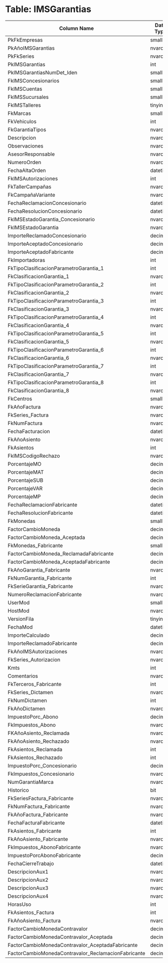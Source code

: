 # Table: IMSGarantias

| Column Name | Data Type | Nullable |
|-------------|-----------|----------|
| PkFkEmpresas | smallint | NO |
| PkAñoIMSGarantias | nvarchar | NO |
| PkFkSeries | nvarchar | NO |
| PkIMSGarantias | int | NO |
| PkIMSGarantiasNumDet_Iden | smallint | NO |
| FkIMSConcesionarios | smallint | NO |
| FkIMSCuentas | smallint | NO |
| FkIMSSucursales | smallint | NO |
| FkIMSTalleres | tinyint | NO |
| FkMarcas | smallint | NO |
| FkVehiculos | int | NO |
| FkGarantiaTipos | nvarchar | NO |
| Descripcion | nvarchar | YES |
| Observaciones | nvarchar | YES |
| AsesorResponsable | nvarchar | YES |
| NumeroOrden | nvarchar | YES |
| FechaAltaOrden | datetime | YES |
| FkIMSAutorizaciones | int | YES |
| FkTallerCampañas | nvarchar | YES |
| FkCampañaVariante | nvarchar | YES |
| FechaReclamacionConcesionario | datetime | YES |
| FechaResolucionConcesionario | datetime | YES |
| FkIMSEstadoGarantia_Concesionario | nvarchar | YES |
| FkIMSEstadoGarantia | nvarchar | YES |
| ImporteReclamadoConcesionario | decimal | YES |
| ImporteAceptadoConcesionario | decimal | YES |
| ImporteAceptadoFabricante | decimal | YES |
| FkImportadoras | int | YES |
| FkTipoClasificacionParametroGarantia_1 | int | YES |
| FkClasificacionGarantia_1 | nvarchar | YES |
| FkTipoClasificacionParametroGarantia_2 | int | YES |
| FkClasificacionGarantia_2 | nvarchar | YES |
| FkTipoClasificacionParametroGarantia_3 | int | YES |
| FkClasificacionGarantia_3 | nvarchar | YES |
| FkTipoClasificacionParametroGarantia_4 | int | YES |
| FkClasificacionGarantia_4 | nvarchar | YES |
| FkTipoClasificacionParametroGarantia_5 | int | YES |
| FkClasificacionGarantia_5 | nvarchar | YES |
| FkTipoClasificacionParametroGarantia_6 | int | YES |
| FkClasificacionGarantia_6 | nvarchar | YES |
| FkTipoClasificacionParametroGarantia_7 | int | YES |
| FkClasificacionGarantia_7 | nvarchar | YES |
| FkTipoClasificacionParametroGarantia_8 | int | YES |
| FkClasificacionGarantia_8 | nvarchar | YES |
| FkCentros | smallint | YES |
| FkAñoFactura | nvarchar | YES |
| FkSeries_Factura | nvarchar | YES |
| FkNumFactura | nvarchar | YES |
| FechaFacturacion | datetime | YES |
| FkAñoAsiento | nvarchar | YES |
| FkAsientos | int | YES |
| FkIMSCodigoRechazo | nvarchar | YES |
| PorcentajeMO | decimal | YES |
| PorcentajeMAT | decimal | YES |
| PorcentajeSUB | decimal | YES |
| PorcentajeVAR | decimal | YES |
| PorcentajeMP | decimal | YES |
| FechaReclamacionFabricante | datetime | YES |
| FechaResolucionFabricante | datetime | YES |
| FkMonedas | smallint | YES |
| FactorCambioMoneda | decimal | YES |
| FactorCambioMoneda_Aceptada | decimal | YES |
| FkMonedas_Fabricante | smallint | YES |
| FactorCambioMoneda_ReclamadaFabricante | decimal | YES |
| FactorCambioMoneda_AceptadaFabricante | decimal | YES |
| FkAñoGarantia_Fabricante | nvarchar | YES |
| FkNumGarantia_Fabricante | int | YES |
| FkSerieGarantia_Fabricante | nvarchar | YES |
| NumeroReclamacionFabricante | nvarchar | YES |
| UserMod | smallint | NO |
| HostMod | nvarchar | NO |
| VersionFila | tinyint | NO |
| FechaMod | datetime | NO |
| ImporteCalculado | decimal | YES |
| ImporteReclamadoFabricante | decimal | YES |
| FkAñoIMSAutorizaciones | nvarchar | YES |
| FkSeries_Autorizacion | nvarchar | YES |
| Kmts | int | YES |
| Comentarios | nvarchar | YES |
| FkTerceros_Fabricante | int | YES |
| FkSeries_Dictamen | nvarchar | YES |
| FkNumDictamen | int | YES |
| FkAñoDictamen | nvarchar | YES |
| ImpuestoPorc_Abono | decimal | YES |
| FkImpuestos_Abono | nvarchar | YES |
| FKAñoAsiento_Reclamada | nvarchar | YES |
| FkAñoAsiento_Rechazado | nvarchar | YES |
| FkAsientos_Reclamada | int | YES |
| FkAsientos_Rechazado | int | YES |
| ImpuestoPorc_Concesionario | decimal | YES |
| FkImpuestos_Concesionario | nvarchar | YES |
| NumGarantiaMarca | nvarchar | YES |
| Historico | bit | NO |
| FkSeriesFactura_Fabricante | nvarchar | YES |
| FkNumFactura_Fabricante | nvarchar | YES |
| FkAñoFactura_Fabricante | nvarchar | YES |
| FechaFacturaFabricante | datetime | YES |
| FkAsientos_Fabricante | int | YES |
| FkAñoAsiento_Fabricante | nvarchar | YES |
| FkImpuestos_AbonoFabricante | nvarchar | YES |
| ImpuestoPorcAbonoFabricante | decimal | YES |
| FechaCierreTrabajo | datetime | YES |
| DescripcionAux1 | nvarchar | YES |
| DescripcionAux2 | nvarchar | YES |
| DescripcionAux3 | nvarchar | YES |
| DescripcionAux4 | nvarchar | YES |
| HorasUso | int | YES |
| FkAsientos_Factura | int | YES |
| FkAñoAsiento_Factura | nvarchar | YES |
| FactorCambioMonedaContravalor | decimal | YES |
| FactorCambioMonedaContravalor_Aceptada | decimal | YES |
| FactorCambioMonedaContravalor_AceptadaFabricante | decimal | YES |
| FactorCambioMonedaContravalor_ReclamacionFabricante | decimal | YES |

